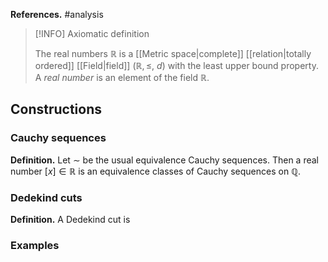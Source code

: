 **References.** #analysis

> [!INFO] Axiomatic definition
> 
>The real numbers $\mathbb R$ is a [[Metric space|complete]] [[relation|totally ordered]] [[Field|field]] $(\mathbb R,\, \leq,~ d)$ with the least upper bound property. A *real number* is an element of the field $\mathbb R$.
> 

## Constructions

### Cauchy sequences

**Definition.** Let $\sim$ be the usual equivalence Cauchy sequences. Then a real number $[x] \in \mathbb R$ is an equivalence classes of Cauchy sequences on $\mathbb Q$.

### Dedekind cuts

**Definition.** A Dedekind cut is 

### Examples